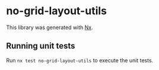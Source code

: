 # no-grid-layout-utils

This library was generated with [Nx](https://nx.dev).

## Running unit tests

Run `nx test no-grid-layout-utils` to execute the unit tests.
